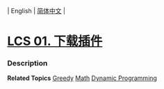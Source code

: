 | English | [简体中文](README.md) |

# [LCS 01. 下载插件](https://leetcode-cn.com/problems/Ju9Xwi)
 ### Description

**Related Topics**  [Greedy](https://leetcode-cn.com/tag/greedy) [Math](https://leetcode-cn.com/tag/math) [Dynamic Programming](https://leetcode-cn.com/tag/dynamic-programming) 